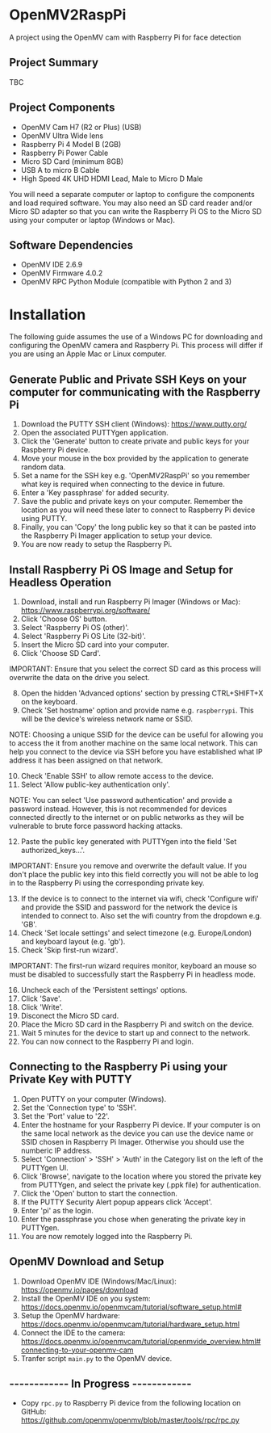 # OpenMV2RaspPi
A project using the OpenMV cam with Raspberry Pi for face detection

## Project Summary
TBC

## Project Components
- OpenMV Cam H7 (R2 or Plus) (USB)
- OpenMV Ultra Wide lens
- Raspberry Pi 4 Model B (2GB)
- Raspberry Pi Power Cable
- Micro SD Card (minimum 8GB)
- USB A to micro B Cable
- High Speed 4K UHD HDMI Lead, Male to Micro D Male

You will need a separate computer or laptop to configure the components and load required software. You may also need an SD card reader and/or Micro SD adapter so that you can write the Raspberry Pi OS to the Micro SD using your computer or laptop (Windows or Mac).

## Software Dependencies
- OpenMV IDE 2.6.9
- OpenMV Firmware 4.0.2
- OpenMV RPC Python Module (compatible with Python 2 and 3)

# Installation

The following guide assumes the use of a Windows PC for downloading and configuring the OpenMV camera and Raspberry Pi. This process will differ if you are using an Apple Mac or Linux computer.  

## Generate Public and Private SSH Keys on your computer for communicating with the Raspberry Pi
1. Download the PUTTY SSH client (Windows): https://www.putty.org/
2. Open the associated PUTTYgen application.
3. Click the 'Generate' button to create private and public keys for your Raspberry Pi device.
4. Move your mouse in the box provided by the application to generate random data.
5. Set a name for the SSH key e.g. 'OpenMV2RaspPi' so you remember what key is required when connecting to the device in future.
6. Enter a 'Key passphrase' for added security.
7. Save the public and private keys on your computer. Remember the location as you will need these later to connect to Raspberry Pi device using PUTTY.
8. Finally, you can 'Copy' the long public key so that it can be pasted into the Raspberry Pi Imager application to setup your device.
9. You are now ready to setup the Raspberry Pi.

## Install Raspberry Pi OS Image and Setup for Headless Operation
1. Download, install and run Raspberry Pi Imager (Windows or Mac): https://www.raspberrypi.org/software/
2. Click 'Choose OS' button.
3. Select 'Raspberry Pi OS (other)'.
4. Select 'Raspberry Pi OS Lite (32-bit)'.
5. Insert the Micro SD card into your computer.
6. Click 'Choose SD Card'.

IMPORTANT: Ensure that you select the correct SD card as this process will overwrite the data on the drive you select.

8. Open the hidden 'Advanced options' section by pressing CTRL+SHIFT+X on the keyboard.
9. Check 'Set hostname' option and provide name e.g. `raspberrypi`. This will be the device's wireless network name or SSID.

NOTE: Choosing a unique SSID for the device can be useful for allowing you to access the it from another machine on the same local network. This can help you connect to the device via SSH before you have established what IP address it has been assigned on that network. 

10. Check 'Enable SSH' to allow remote access to the device.
11. Select 'Allow public-key authentication only'.

NOTE: You can select 'Use password authentication' and provide a password instead. However, this is not recommended for devices connected directly to the internet or on public networks as they will be vulnerable to brute force password hacking attacks.

12. Paste the public key generated with PUTTYgen into the field 'Set authorized_keys...'.

IMPORTANT: Ensure you remove and overwrite the default value. If you don't place the public key into this field correctly you will not be able to log in to the Raspberry Pi using the corresponding private key.

13. If the device is to connect to the internet via wifi, check 'Configure wifi' and provide the SSID and password for the network the device is intended to connect to. Also set the wifi country from the dropdown e.g. 'GB'.
14. Check 'Set locale settings' and select timezone (e.g. Europe/London) and keyboard layout (e.g. 'gb').
15. Check 'Skip first-run wizard'.

IMPORTANT: The first-run wizard requires monitor, keyboard an mouse so must be disabled to successfully start the Raspberry Pi in headless mode.

16. Uncheck each of the 'Persistent settings' options.
17. Click 'Save'.
18. Click 'Write'.
19. Disconect the Micro SD card.
20. Place the Micro SD card in the Raspberry Pi and switch on the device.
21. Wait 5 minutes for the device to start up and connect to the network.
22. You can now connect to the Raspberry Pi and login.

## Connecting to the Raspberry Pi using your Private Key with PUTTY
1. Open PUTTY on your computer (Windows).
2. Set the 'Connection type' to 'SSH'.
3. Set the 'Port' value to '22'. 
4. Enter the hostname for your Raspberry Pi device. If your computer is on the same local network as the device you can use the device name or SSID chosen in Raspberry Pi Imager. Otherwise you should use the numberic IP address.
5. Select 'Connection' > 'SSH' > 'Auth' in the Category list on the left of the PUTTYgen UI.
6. Click 'Browse', navigate to the location where you stored the private key from PUTTYgen, and select the private key (.ppk file) for authentication.
7. Click the 'Open' button to start the connection.
8. If the PUTTY Security Alert popup appears click 'Accept'.
9. Enter 'pi' as the login.
10. Enter the passphrase you chose when generating the private key in PUTTYgen.
11. You are now remotely logged into the Raspberry Pi.

## OpenMV Download and Setup
1. Download OpenMV IDE (Windows/Mac/Linux): https://openmv.io/pages/download
2. Install the OpenMV IDE on you system: https://docs.openmv.io/openmvcam/tutorial/software_setup.html#
3. Setup the OpenMV hardware: https://docs.openmv.io/openmvcam/tutorial/hardware_setup.html
4. Connect the IDE to the camera: https://docs.openmv.io/openmvcam/tutorial/openmvide_overview.html#connecting-to-your-openmv-cam
5. Tranfer script `main.py` to the OpenMV device.

## ------------ In Progress ------------
- Copy `rpc.py` to Raspberry Pi device from the following location on GitHub: https://github.com/openmv/openmv/blob/master/tools/rpc/rpc.py 
